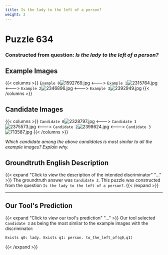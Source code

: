 ```yaml
---
title: Is the lady to the left of a person?
weight: 3
---
```


# Puzzle 634
### Constructed from question: _Is the lady to the left of a person?_


## Example Images
{{< columns >}}
`Example 0`![1592769.jpg](/gqa_images/1592769.jpg)
<--->
`Example 1`![2315764.jpg](/gqa_images/2315764.jpg)
<--->
`Example 2`![2346896.jpg](/gqa_images/2346896.jpg)
<--->
`Example 3`![2392949.jpg](/gqa_images/2392949.jpg)
{{< /columns >}}

## Candidate Images
{{< columns >}}
`Candidate 0`![2328797.jpg](/gqa_images/2328797.jpg)
<--->
`Candidate 1`![2375573.jpg](/gqa_images/2375573.jpg)
<--->
`Candidate 2`![2398624.jpg](/gqa_images/2398624.jpg)
<--->
`Candidate 3`![713587.jpg](/gqa_images/713587.jpg)
{{< /columns >}}

*Which candidate among the above candidates is most similar to all the example images? Explain why.*

## Groundtruth English Description

{{< expand "Click to view the description of the intended discriminator" "..." >}}
The groundtruth answer was `Candidate 3`. This puzzle was constructed from the question `Is the lady to the left of a person?`.
{{< /expand >}}

---

## Our Tool's Prediction

{{< expand "Click to view our tool's prediction" "..." >}}
Our tool selected `Candidate 3` as being the most similar to the example images with the discriminator:
```plaintext
Exists q0: lady. Exists q1: person. to_the_left_of(q0,q1)
```
{{< /expand >}}
